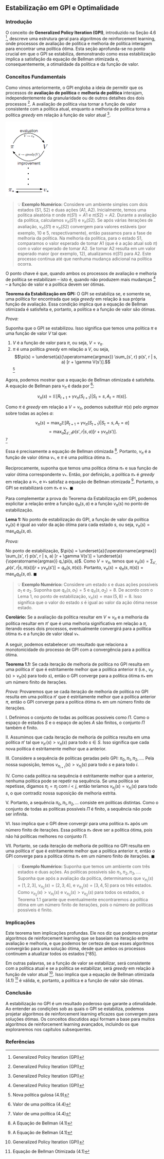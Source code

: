 ## Estabilização em GPI e Optimalidade

### Introdução
O conceito de **Generalized Policy Iteration (GPI)**, introduzido na Seção 4.6 [^77], descreve uma estrutura geral para algoritmos de reinforcement learning, onde processos de avaliação de política e melhoria de política interagem para encontrar uma política ótima. Esta seção aprofunda-se no ponto crucial em que o GPI se estabiliza, demonstrando como essa estabilização implica a satisfação da equação de Bellman otimizada e, consequentemente, a otimalidade da política e da função de valor.

### Conceitos Fundamentais

Como vimos anteriormente, o GPI engloba a ideia de permitir que os processos de **avaliação de política** e **melhoria de política** interajam, independentemente da granularidade ou de outros detalhes dos dois processos [^77]. A avaliação de política visa tornar a função de valor consistente com a política atual, enquanto a melhoria de política torna a política *greedy* em relação à função de valor atual [^77].

![Diagrama da iteração da política generalizada (GPI) mostrando o ciclo entre avaliação e melhoria da política.](./../images/image2.png)

> 💡 **Exemplo Numérico:** Considere um ambiente simples com dois estados (S1, S2) e duas ações (A1, A2). Inicialmente, temos uma política aleatória $\pi$ onde $\pi(S1) = A1$ e $\pi(S2) = A2$. Durante a avaliação da política, calculamos $v_\pi(S1)$ e $v_\pi(S2)$. Se após várias iterações de avaliação, $v_\pi(S1)$ e $v_\pi(S2)$ convergem para valores estáveis (por exemplo, 10 e 5, respectivamente), então passamos para a fase de melhoria da política. Na melhoria da política, para o estado S1, comparamos o valor esperado de tomar A1 (que é a ação atual sob $\pi$) com o valor esperado de tomar A2. Se tomar A2 resulta em um valor esperado maior (por exemplo, 12), atualizamos $\pi(S1)$ para A2. Este processo continua até que nenhuma mudança adicional na política ocorra.

O ponto chave é que, quando ambos os processos de avaliação e melhoria de política se estabilizam – isto é, quando não produzem mais mudanças [^77] – a função de valor e a política devem ser ótimas.

**Teorema da Estabilização em GPI:** O GPI se estabiliza se, e somente se, uma política for encontrada que seja *greedy* em relação à sua própria função de avaliação. Essa condição implica que a equação de Bellman otimizada é satisfeita e, portanto, a política e a função de valor são ótimas.

*Prova:*

Suponha que o GPI se estabilizou. Isso significa que temos uma política $\pi$ e uma função de valor $V$ tal que:

1.  $V$ é a função de valor para $\pi$, ou seja, $V = v_\pi$.
2.  $\pi$ é uma política *greedy* em relação a $V$, ou seja,
    $$\pi(s) = \underset{a}{\operatorname{argmax}} \sum_{s', r} p(s', r | s, a) [r + \gamma V(s')].$$ [^78]

Agora, podemos mostrar que a equação de Bellman otimizada é satisfeita. A equação de Bellman para $v_\pi$ é dada por [^74]:

$$v_\pi(s) = \mathbb{E}[R_{t+1} + \gamma v_\pi(S_{t+1}) | S_t = s, A_t = \pi(s)].$$

Como $\pi$ é *greedy* em relação a $V = v_\pi$, podemos substituir $\pi(s)$ pelo *argmax* sobre todas as ações $a$:

$$v_\pi(s) = \max_{a} \mathbb{E}[R_{t+1} + \gamma v_\pi(S_{t+1}) | S_t = s, A_t = a]$$
$$ = \max_{a} \sum_{s', r} p(s', r | s, a) [r + \gamma v_\pi(s')].$$ [^74]

Essa é precisamente a equação de Bellman otimizada [^79]. Portanto, $v_\pi$ é a função de valor ótima $v_*$, e $\pi$ é uma política ótima $\pi_*$.

Reciprocamente, suponha que temos uma política ótima $\pi_*$ e sua função de valor ótima correspondente $v_*$. Então, por definição, a política $\pi_*$ é *greedy* em relação a $v_*$, e $v_*$ satisfaz a equação de Bellman otimizada [^79]. Portanto, o GPI se estabilizará com $\pi_*$ e $v_*$. $\blacksquare$

Para complementar a prova do Teorema da Estabilização em GPI, podemos explicitar a relação entre a função $q_\pi(s,a)$ e a função $v_\pi(s)$ no ponto de estabilização.

**Lema 1:** No ponto de estabilização do GPI, a função de valor da política $v_\pi(s)$ é igual ao valor da ação ótima para cada estado $s$, ou seja, $v_\pi(s) = \max_{a} q_\pi(s, a)$.

*Prova:*

No ponto de estabilização, $\pi(s) = \underset{a}{\operatorname{argmax}} \sum_{s', r} p(s', r | s, a) [r + \gamma V(s')] = \underset{a}{\operatorname{argmax}} q_\pi(s, a)$. Como $V = v_\pi$, temos que $v_\pi(s) =  \sum_{s', r} p(s', r | s, \pi(s)) [r + \gamma v_\pi(s')] = q_\pi(s, \pi(s))$. Portanto, $v_\pi(s) = q_\pi(s, \pi(s)) = \max_{a} q_\pi(s, a)$. $\blacksquare$

> 💡 **Exemplo Numérico:** Considere um estado $s$ e duas ações possíveis $a_1$ e $a_2$. Suponha que $q_\pi(s, a_1) = 5$ e $q_\pi(s, a_2) = 8$. De acordo com o Lema 1, no ponto de estabilização, $v_\pi(s) = \max(5, 8) = 8$. Isso significa que o valor do estado $s$ é igual ao valor da ação ótima nesse estado.

**Corolário:** Se a avaliação da política resultar em $V \approx v_{\pi}$ e a melhoria da política resultar em $\pi'$ que é uma melhoria significativa em relação a $\pi$, iterando esses dois processos, eventualmente convergirá para a política ótima $\pi_{*}$ e a função de valor ideal $v_*$.

A seguir, podemos estabelecer um resultado que relaciona a monotonicidade do processo de GPI com a convergência para a política ótima.

**Teorema 1.1:** Se cada iteração de melhoria de política no GPI resulta em uma política $\pi'$ que é estritamente melhor que a política anterior $\pi$ (i.e., $v_{\pi'}(s) > v_{\pi}(s)$ para todo $s$), então o GPI converge para a política ótima $\pi_*$ em um número finito de iterações.

*Prova:*
Provaremos que se cada iteração de melhoria de política no GPI resulta em uma política $\pi'$ que é estritamente melhor que a política anterior $\pi$, então o GPI converge para a política ótima $\pi_*$ em um número finito de iterações.

I.  Definimos o conjunto de todas as políticas possíveis como $\Pi$. Como o espaço de estados $S$ e o espaço de ações $A$ são finitos, o conjunto $\Pi$ também é finito.

II. Assumimos que cada iteração de melhoria de política resulta em uma política $\pi'$ tal que $v_{\pi'}(s) > v_{\pi}(s)$ para todo $s \in S$. Isso significa que cada nova política é estritamente melhor que a anterior.

III. Considere a sequência de políticas geradas pelo GPI: $\pi_0, \pi_1, \pi_2, \ldots$. Pela nossa suposição, temos $v_{\pi_{i+1}}(s) > v_{\pi_i}(s)$ para todo $s$ e para todo $i$.

IV. Como cada política na sequência é estritamente melhor que a anterior, nenhuma política pode se repetir na sequência. Se uma política se repetisse, digamos $\pi_i = \pi_j$ com $i < j$, então teríamos $v_{\pi_j}(s) = v_{\pi_i}(s)$ para todo $s$, o que contradiz nossa suposição de melhoria estrita.

V. Portanto, a sequência $\pi_0, \pi_1, \pi_2, \ldots$ consiste em políticas distintas. Como o conjunto de todas as políticas possíveis $\Pi$ é finito, a sequência não pode ser infinita.

VI. Isso implica que o GPI deve convergir para uma política $\pi_*$ após um número finito de iterações. Essa política $\pi_*$ deve ser a política ótima, pois não há políticas melhores no conjunto $\Pi$.

VII. Portanto, se cada iteração de melhoria de política no GPI resulta em uma política $\pi'$ que é estritamente melhor que a política anterior $\pi$, então o GPI converge para a política ótima $\pi_*$ em um número finito de iterações.  $\blacksquare$

> 💡 **Exemplo Numérico:** Suponha que temos um ambiente com três estados e duas ações. As políticas possíveis são $\pi_1, \pi_2, \pi_3, ...$. Suponha que após a avaliação da política, determinamos que $v_{\pi_1}(s) = [1, 2, 3]$, $v_{\pi_2}(s) = [2, 3, 4]$, e $v_{\pi_3}(s) = [3, 4, 5]$ para os três estados. Como $v_{\pi_2}(s) > v_{\pi_1}(s)$ e $v_{\pi_3}(s) > v_{\pi_2}(s)$ para todos os estados, o Teorema 1.1 garante que eventualmente encontraremos a política ótima em um número finito de iterações, pois o número de políticas possíveis é finito.

### Implicações

Este teorema tem implicações profundas. Ele nos diz que podemos projetar algoritmos de reinforcement learning que se baseiam na iteração entre avaliação e melhoria, e que podemos ter certeza de que esses algoritmos convergirão para uma solução ótima, desde que ambos os processos continuem a atualizar todos os estados [^85].

Em outras palavras, se a função de valor se estabilizar, será consistente com a política atual e se a política se estabilizar, será *greedy* em relação à função de valor atual [^77]. Isso implica que a equação de Bellman otimizada (4.1) [^73] é válida, e, portanto, a política e a função de valor são ótimas.

### Conclusão

A estabilização no GPI é um resultado poderoso que garante a otimalidade. Ao entender as condições sob as quais o GPI se estabiliza, podemos projetar algoritmos de reinforcement learning eficazes que convergem para soluções ótimas. Os conceitos discutidos aqui formam a base para muitos algoritmos de reinforcement learning avançados, incluindo os que exploraremos nos capítulos subsequentes.

### Referências
[^73]: Equação de Bellman Otimizada (4.1)
[^74]: Valor de uma política (4.4)
[^77]: Generalized Policy Iteration (GPI)
[^78]: Nova política gulosa (4.9)
[^79]: A Equação de Bellman (4.1)
<!-- END -->